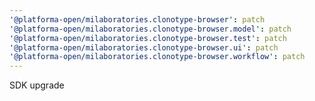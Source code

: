 ```yaml
---
'@platforma-open/milaboratories.clonotype-browser': patch
'@platforma-open/milaboratories.clonotype-browser.model': patch
'@platforma-open/milaboratories.clonotype-browser.test': patch
'@platforma-open/milaboratories.clonotype-browser.ui': patch
'@platforma-open/milaboratories.clonotype-browser.workflow': patch
---
```


SDK upgrade
